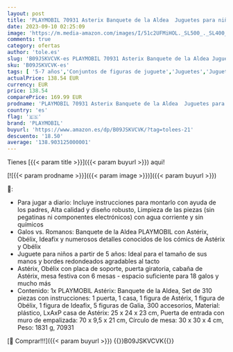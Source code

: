 ```yaml
---
layout: post
title: 'PLAYMOBIL 70931 Asterix Banquete de la Aldea  Juguetes para niños a Partir de 5 años  Multicolor'
date: 2023-09-10 02:25:09
image: 'https://m.media-amazon.com/images/I/51c2UFMiHOL._SL500_._SL400_.jpg'
comments: true
category: ofertas
author: 'tole.es'
slug: 'B09JSKVCVK-es PLAYMOBIL 70931 Asterix Banquete de la Aldea Juguetes para...'
sku: 'B09JSKVCVK-es'
tags: [ '5-7 años','Conjuntos de figuras de juguete','Juguetes','Juguetes y juegos','Muñecos y figuras','Outlet de Juguetes y Juegos','Selección de 4 a 7 años','Self Service','Special Features Stores','partition_000','partition_033','partition_062','playmobil','🇪🇸', ]
actualPrice: 138.54 EUR
currency: EUR
price: 138.54
comparePrice: 169.99 EUR
prodname: 'PLAYMOBIL 70931 Asterix Banquete de la Aldea  Juguetes para niños a Partir de 5 años  Multicolor'
country: 'es'
flag: '🇪🇸'
brand: 'PLAYMOBIL'
buyurl: 'https://www.amazon.es/dp/B09JSKVCVK/?tag=tolees-21'
descuento: '18.50'
average: '138.903125000001'
---
```


Tienes [{{< param title >}}]({{< param buyurl >}}) aqui!

[![{{< param prodname >}}]({{< param image >}})]({{< param buyurl >}})

🔎:

- Para jugar a diario: Incluye instrucciones para montarlo con ayuda de los padres, Alta calidad y diseño robusto, Limpieza de las piezas (sin pegatinas ni componentes electrónicos) con agua corriente y sin químicos
- Galos vs. Romanos: Banquete de la Aldea PLAYMOBIL con Astérix, Obélix, Ideafix y numerosos detalles conocidos de los cómics de Astérix y Obélix
- Juguete para niños a partir de 5 años: Ideal para el tamaño de sus manos y bordes redondeados agradables al tacto
- Astérix, Obélix con placa de soporte, puerta giratoria, cabaña de Astérix, mesa festiva con 6 mesas - espacio suficiente para 18 galos y mucho más
- Contenido: 1x PLAYMOBIL Astérix: Banquete de la Aldea, Set de 310 piezas con instrucciones: 1 puerta, 1 casa, 1 figura de Astérix, 1 figura de Obélix, 1 figura de Ideafix, 5 figuras de Galia, 300 accesorios, Material: plástico, LxAxP casa de Astérix: 25 x 24 x 23 cm, Puerta de entrada con muro de empalizada: 70 x 9,5 x 21 cm, Círculo de mesa: 30 x 30 x 4 cm, Peso: 1831 g, 70931

[🛒 Comprar!!!]({{< param buyurl >}})
{{<world>}}B09JSKVCVK{{</world>}}
